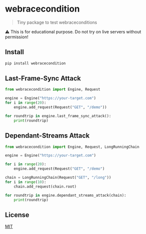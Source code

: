 # webracecondition
> Tiny package to test webraceconditions

:warning: This is for educational purpose. Do not try on live servers without permission!

## Install
```bash
pip install webracecondition
```

## Last-Frame-Sync Attack
```python
from webracecondition import Engine, Request

engine = Engine("https://your-target.com")
for i in range(20):
    engine.add_request(Request("GET", "/demo"))

for roundtrip in engine.last_frame_sync_attack():
    print(roundtrip)
```

## Dependant-Streams Attack
```python
from webracecondition import Engine, Request, LongRunningChain

engine = Engine("https://your-target.com")

for i in range(20):
    engine.add_request(Request("GET", "/demo")

chain = LongRunningChain(Request("GET", "/long"))
for i in range(10):
    chain.add_request(chain.root)

for roundtrip in engine.dependant_streams_attack(chain):
    print(roundtrip)
```

## License
[MIT](LICENSE)